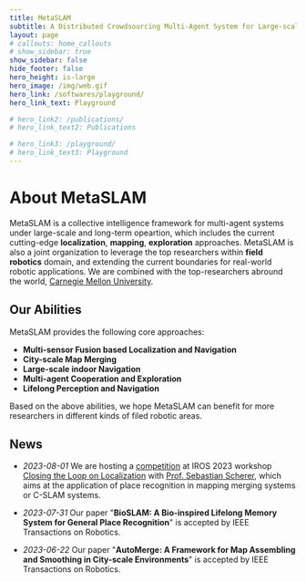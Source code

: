 ```yaml
---
title: MetaSLAM
subtitle: A Distributed Crowdsourcing Multi-Agent System for Large-scale and Long-term Exploration
layout: page
# callouts: home_callouts
# show_sidebar: true
show_sidebar: false
hide_footer: false
hero_height: is-large
hero_image: /img/web.gif
hero_link: /softwares/playground/
hero_link_text: Playground

# hero_link2: /publications/
# hero_link_text2: Publications

# hero_link3: /playground/
# hero_link_text3: Playground
---
```


# About MetaSLAM

MetaSLAM is a collective intelligence framework for multi-agent systems under large-scale and long-term opeartion, which includes the current cutting-edge **localization**, **mapping**, **exploration** approaches.
 MetaSLAM is also a joint organization to leverage the top researchers within **field robotics** domain, and extending the current boundaries for real-world robotic applications. We are combined with the top-researchers abround the world, [Carnegie Mellon University](https://www.cmu.edu/).

## Our Abilities

MetaSLAM provides the following core approaches:

* **Multi-sensor Fusion based Localization and Navigation**
* **City-scale Map Merging**
* **Large-scale indoor Navigation**
* **Multi-agent Cooperation and Exploration**
* **Lifelong Perception and Navigation**

Based on the above abilities, we hope MetaSLAM can benefit for more researchers in different kinds of filed robotic areas.

## News

* *2023-08-01* We are hosting a [competition](https://metaslam.github.io/competitions/icra2023/) at IROS 2023 workshop [Closing the Loop on Localization](https://oravus.github.io/vpr-workshop/) with [Prof. Sebastian Scherer](https://theairlab.org/), which aims at the application of place recognition in mapping merging systems or C-SLAM systems.

* *2023-07-31* Our paper "**BioSLAM: A Bio-inspired Lifelong Memory System for General Place
Recognition**" is accepted by IEEE Transactions on Robotics.

* *2023-06-22* Our paper "**AutoMerge: A Framework for Map Assembling and Smoothing in City-scale
Environments**" is accepted by IEEE Transactions on Robotics.

<!-- # Highlights
{% assign posts = site.posts | where:"categories","highlights" %}
<div class="columns is-multiline">
    {% for post in posts %}
    <div class="column is-4-desktop is-6-tablet">
        {% include post-card.html %}
    </div>
    {% endfor %}
</div> -->
